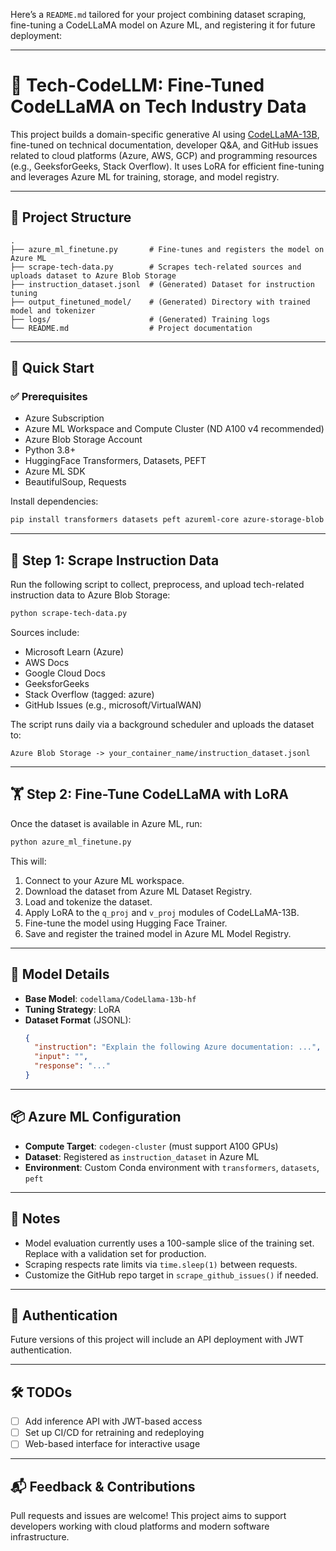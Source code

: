 Here’s a `README.md` tailored for your project combining dataset scraping, fine-tuning a CodeLLaMA model on Azure ML, and registering it for future deployment:

---

# 🧠 Tech-CodeLLM: Fine-Tuned CodeLLaMA on Tech Industry Data

This project builds a domain-specific generative AI using [CodeLLaMA-13B](https://huggingface.co/codellama/CodeLlama-13b-hf), fine-tuned on technical documentation, developer Q&A, and GitHub issues related to cloud platforms (Azure, AWS, GCP) and programming resources (e.g., GeeksforGeeks, Stack Overflow). It uses LoRA for efficient fine-tuning and leverages Azure ML for training, storage, and model registry.

---

## 📁 Project Structure

```text
.
├── azure_ml_finetune.py       # Fine-tunes and registers the model on Azure ML
├── scrape-tech-data.py        # Scrapes tech-related sources and uploads dataset to Azure Blob Storage
├── instruction_dataset.jsonl  # (Generated) Dataset for instruction tuning
├── output_finetuned_model/    # (Generated) Directory with trained model and tokenizer
├── logs/                      # (Generated) Training logs
└── README.md                  # Project documentation
```

---

## 🚀 Quick Start

### ✅ Prerequisites

- Azure Subscription
- Azure ML Workspace and Compute Cluster (ND A100 v4 recommended)
- Azure Blob Storage Account
- Python 3.8+
- HuggingFace Transformers, Datasets, PEFT
- Azure ML SDK
- BeautifulSoup, Requests

Install dependencies:

```bash
pip install transformers datasets peft azureml-core azure-storage-blob beautifulsoup4 schedule
```

---

## 🧾 Step 1: Scrape Instruction Data

Run the following script to collect, preprocess, and upload tech-related instruction data to Azure Blob Storage:

```bash
python scrape-tech-data.py
```

Sources include:

- Microsoft Learn (Azure)
- AWS Docs
- Google Cloud Docs
- GeeksforGeeks
- Stack Overflow (tagged: azure)
- GitHub Issues (e.g., microsoft/VirtualWAN)

The script runs daily via a background scheduler and uploads the dataset to:

```text
Azure Blob Storage -> your_container_name/instruction_dataset.jsonl
```

---

## 🏋️ Step 2: Fine-Tune CodeLLaMA with LoRA

Once the dataset is available in Azure ML, run:

```bash
python azure_ml_finetune.py
```

This will:

1. Connect to your Azure ML workspace.
2. Download the dataset from Azure ML Dataset Registry.
3. Load and tokenize the dataset.
4. Apply LoRA to the `q_proj` and `v_proj` modules of CodeLLaMA-13B.
5. Fine-tune the model using Hugging Face Trainer.
6. Save and register the trained model in Azure ML Model Registry.

---

## 🧠 Model Details

- **Base Model**: `codellama/CodeLlama-13b-hf`
- **Tuning Strategy**: LoRA
- **Dataset Format** (JSONL):
  ```json
  {
    "instruction": "Explain the following Azure documentation: ...",
    "input": "",
    "response": "..."
  }
  ```

---

## 📦 Azure ML Configuration

- **Compute Target**: `codegen-cluster` (must support A100 GPUs)
- **Dataset**: Registered as `instruction_dataset` in Azure ML
- **Environment**: Custom Conda environment with `transformers`, `datasets`, `peft`

---

## 📌 Notes

- Model evaluation currently uses a 100-sample slice of the training set. Replace with a validation set for production.
- Scraping respects rate limits via `time.sleep(1)` between requests.
- Customize the GitHub repo target in `scrape_github_issues()` if needed.

---

## 🔐 Authentication

Future versions of this project will include an API deployment with JWT authentication.

---

## 🛠 TODOs

- [ ] Add inference API with JWT-based access
- [ ] Set up CI/CD for retraining and redeploying
- [ ] Web-based interface for interactive usage

---

## 📬 Feedback & Contributions

Pull requests and issues are welcome! This project aims to support developers working with cloud platforms and modern software infrastructure.